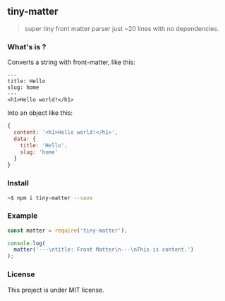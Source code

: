 ## tiny-matter

> super tiny front matter parser just ~20 lines with no dependencies.

### What's is ?

Converts a string with front-matter, like this:

```
---
title: Hello
slug: home
---
<h1>Hello world!</h1>
```

Into an object like this:

```js
{
  content: '<h1>Hello world!</h1>',
  data: { 
    title: 'Hello', 
    slug: 'home' 
  }
}
```

### Install

```sh
~$ npm i tiny-matter --save
```

### Example

```js
const matter = require('tiny-matter');

console.log(
  matter('---\ntitle: Front Matter\n---\nThis is content.')
);
```

### License

This project is under MIT license.